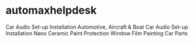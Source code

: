 # automaxhelpdesk
Car Audio Set-up Installation  Automotive, Aircraft &amp; Boat Car Audio Set-up Installation Nano Ceramic Paint Protection Window Film Painting Car Parts
